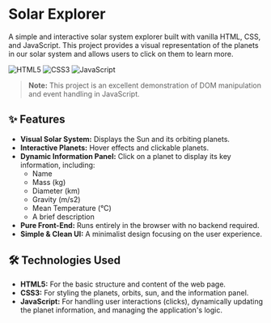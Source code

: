 # Solar Explorer

A simple and interactive solar system explorer built with vanilla HTML, CSS, and JavaScript. This project provides a visual representation of the planets in our solar system and allows users to click on them to learn more.

![HTML5](https://img.shields.io/badge/HTML5-E34F26?style=for-the-badge&logo=html5&logoColor=white)
![CSS3](https://img.shields.io/badge/CSS3-1572B6?style=for-the-badge&logo=css3&logoColor=white)
![JavaScript](https://img.shields.io/badge/JavaScript-F7DF1E?style=for-the-badge&logo=javascript&logoColor=black)

> **Note:** This project is an excellent demonstration of DOM manipulation and event handling in JavaScript.

## ✨ Features

* **Visual Solar System:** Displays the Sun and its orbiting planets.
* **Interactive Planets:** Hover effects and clickable planets.
* **Dynamic Information Panel:** Click on a planet to display its key information, including:
    * Name
    * Mass (kg)
    * Diameter (km)
    * Gravity (m/s2)
    * Mean Temperature (°C)
    * A brief description
* **Pure Front-End:** Runs entirely in the browser with no backend required.
* **Simple & Clean UI:** A minimalist design focusing on the user experience.

## 🛠️ Technologies Used

* **HTML5:** For the basic structure and content of the web page.
* **CSS3:** For styling the planets, orbits, sun, and the information panel.
* **JavaScript:** For handling user interactions (clicks), dynamically updating the planet information, and managing the application's logic.
